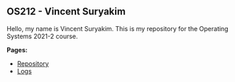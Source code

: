 ## OS212 - Vincent Suryakim
Hello, my name is Vincent Suryakim. This is my repository for the Operating Systems 2021-2 course.

**Pages:**
- [Repository](https://github.com/vincentsuryakim/os212)
- [Logs](https://github.com/vincentsuryakim/os212/blob/master/TXT/mylog.txt)